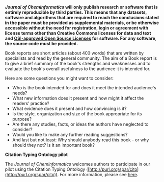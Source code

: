 **_Journal of Cheminformatics_ will only publish research or software that is entirely reproducible by third parties.
This means that any datasets, software and algorithms that are required to reach the conclusions stated in the paper
must be provided as supplemental materials, or be otherwise accessible without the need for registration, login or
agreement with license terms other than Creative Commons licenses for data and text and
[OSI-approved Open Source Licenses](http://opensource.org/licenses/alphabetical)
for software. For any software, the source code must be provided.**

Book reports are short articles (about 400 words) that are written by specialists and read by the general community.
The aim of a Book report is to give a brief summary of the book's strengths and weaknesses and to evaluate the
book's overall usefulness to the audience it is intended for.

Here are some questions you might want to consider:

* Who is the book intended for and does it meet the intended audience's needs?
* What new information does it present and how might it affect the readers' practice?
* What evidence does it present and how convincing is it?
* Is the style, organization and size of the book appropriate for its purpose?
* Are there any studies, facts, or ideas the authors have neglected to consider?
* Would you like to make any further reading suggestions?
* And last but not least: Why should anybody read this book - or why should they not? Is it an important book?

**Citation Typing Ontology pilot**

The _Journal of Cheminformatics_ welcomes authors to participate in our pilot using the Citation Typing Ontology
([http://purl.org/spar/cito](http://purl.org/spar/cito)). For more information, please see
[here](https://www.biomedcentral.com/collections/c/co/cito).

